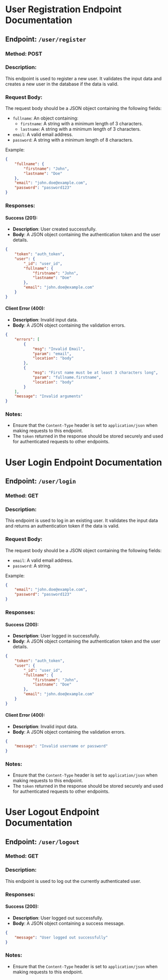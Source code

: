 # User Registration Endpoint Documentation

## Endpoint: `/user/register`

### Method: POST

### Description:

This endpoint is used to register a new user. It validates the input data and creates a new user in the database if the data is valid.

### Request Body:

The request body should be a JSON object containing the following fields:

- `fullname`: An object containing:
  - `firstname`: A string with a minimum length of 3 characters.
  - `lastname`: A string with a minimum length of 3 characters.
- `email`: A valid email address.
- `password`: A string with a minimum length of 8 characters.

Example:

```json
{
	"fullname": {
		"firstname": "John",
		"lastname": "Doe"
	},
	"email": "john.doe@example.com",
	"password": "password123"
}
```

### Responses:

#### Success (201):

- **Description**: User created successfully.
- **Body**: A JSON object containing the authentication token and the user details.

```json
{
	"token": "auth_token",
	"user": {
		"_id": "user_id",
		"fullname": {
			"firstname": "John",
			"lastname": "Doe"
		},
		"email": "john.doe@example.com"
	}
}
```

#### Client Error (400):

- **Description**: Invalid input data.
- **Body**: A JSON object containing the validation errors.

```json
{
	"errors": [
		{
			"msg": "Invalid Email",
			"param": "email",
			"location": "body"
		},
		{
			"msg": "First name must be at least 3 characters long",
			"param": "fullname.firstname",
			"location": "body"
		}
	],
	"message": "Invalid arguments"
}
```

### Notes:

- Ensure that the `Content-Type` header is set to `application/json` when making requests to this endpoint.
- The `token` returned in the response should be stored securely and used for authenticated requests to other endpoints.

# User Login Endpoint Documentation

## Endpoint: `/user/login`

### Method: GET

### Description:

This endpoint is used to log in an existing user. It validates the input data and returns an authentication token if the data is valid.

### Request Body:

The request body should be a JSON object containing the following fields:

- `email`: A valid email address.
- `password`: A string.

Example:

```json
{
	"email": "john.doe@example.com",
	"password": "password123"
}
```

### Responses:

#### Success (200):

- **Description**: User logged in successfully.
- **Body**: A JSON object containing the authentication token and the user details.

```json
{
	"token": "auth_token",
	"user": {
		"_id": "user_id",
		"fullname": {
			"firstname": "John",
			"lastname": "Doe"
		},
		"email": "john.doe@example.com"
	}
}
```

#### Client Error (400):

- **Description**: Invalid input data.
- **Body**: A JSON object containing the validation errors.

```json
{
	"message": "Invalid username or password"
}
```

### Notes:

- Ensure that the `Content-Type` header is set to `application/json` when making requests to this endpoint.
- The `token` returned in the response should be stored securely and used for authenticated requests to other endpoints.

# User Logout Endpoint Documentation

## Endpoint: `/user/logout`

### Method: GET

### Description:

This endpoint is used to log out the currently authenticated user.

### Responses:

#### Success (200):

- **Description**: User logged out successfully.
- **Body**: A JSON object containing a success message.

```json
{
	"message": "User logged out successfully"
}
```

### Notes:

- Ensure that the `Content-Type` header is set to `application/json` when making requests to this endpoint.
